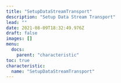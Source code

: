 ```yaml
---
title: "SetupDataStreamTransport"
description: "Setup Data Stream Transport"
lead: ""
date: 2021-08-09T18:32:49.976Z
draft: false
images: []
menu:
  docs:
    parent: "characteristic"
toc: true
characteristic:
  name: "SetupDataStreamTransport"
---
```

